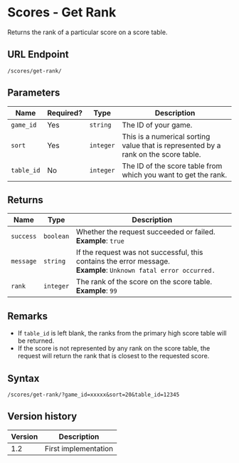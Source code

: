 # Scores - Get Rank

Returns the rank of a particular score on a score table.

## URL Endpoint

```
/scores/get-rank/
```

## Parameters

| Name       | Required? | Type      | Description                                                                         |
| ---------- | --------- | --------- | ----------------------------------------------------------------------------------- |
| `game_id`  | Yes       | `string`  | The ID of your game.                                                                |
| `sort`     | Yes       | `integer` | This is a numerical sorting value that is represented by a rank on the score table. |
| `table_id` | No        | `integer` | The ID of the score table from which you want to get the rank.                      |

## Returns

| Name      | Type      | Description                                                                                                           |
| --------- | --------- | --------------------------------------------------------------------------------------------------------------------- |
| `success` | `boolean` | Whether the request succeeded or failed. <br> **Example**: `true`                                                     |
| `message` | `string`  | If the request was not successful, this contains the error message. <br> **Example**: `Unknown fatal error occurred.` |
| `rank`    | `integer` | The rank of the score on the score table. <br> **Example**: `99`                                                      |

## Remarks

* If `table_id` is left blank, the ranks from the primary high score table will be returned.
* If the score is not represented by any rank on the score table, the request will return the rank that is closest to the requested score.

## Syntax

```
/scores/get-rank/?game_id=xxxxx&sort=20&table_id=12345
```

## Version history

| Version | Description          |
| ------- | -------------------- |
| 1.2     | First implementation |
